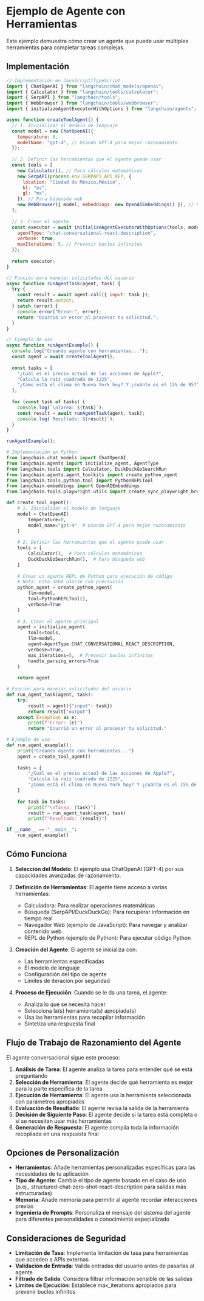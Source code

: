 # Ejemplo de Agente con Herramientas

Este ejemplo demuestra cómo crear un agente que puede usar múltiples herramientas para completar tareas complejas.

## Implementación

```javascript
// Implementación en JavaScript/TypeScript
import { ChatOpenAI } from "langchain/chat_models/openai";
import { Calculator } from "langchain/tools/calculator";
import { SerpAPI } from "langchain/tools";
import { WebBrowser } from "langchain/tools/webbrowser";
import { initializeAgentExecutorWithOptions } from "langchain/agents";

async function createToolAgent() {
  // 1. Inicializar el modelo de lenguaje
  const model = new ChatOpenAI({
    temperature: 0,
    modelName: "gpt-4", // Usando GPT-4 para mejor razonamiento
  });
  
  // 2. Definir las herramientas que el agente puede usar
  const tools = [
    new Calculator(), // Para cálculos matemáticos
    new SerpAPI(process.env.SERPAPI_API_KEY, {
      location: "Ciudad de México,México",
      hl: "es",
      gl: "mx",
    }), // Para búsqueda web
    new WebBrowser({ model, embeddings: new OpenAIEmbeddings() }), // Para navegar sitios web
  ];
  
  // 3. Crear el agente
  const executor = await initializeAgentExecutorWithOptions(tools, model, {
    agentType: "chat-conversational-react-description",
    verbose: true,
    maxIterations: 5, // Prevenir bucles infinitos
  });
  
  return executor;
}

// Función para manejar solicitudes del usuario
async function runAgentTask(agent, task) {
  try {
    const result = await agent.call({ input: task });
    return result.output;
  } catch (error) {
    console.error("Error:", error);
    return "Ocurrió un error al procesar tu solicitud.";
  }
}

// Ejemplo de uso
async function runAgentExample() {
  console.log("Creando agente con herramientas...");
  const agent = await createToolAgent();
  
  const tasks = [
    "¿Cuál es el precio actual de las acciones de Apple?",
    "Calcula la raíz cuadrada de 1225",
    "¿Cómo está el clima en Nueva York hoy? Y ¿cuánto es el 15% de 85?",
  ];
  
  for (const task of tasks) {
    console.log(`\nTarea: ${task}`);
    const result = await runAgentTask(agent, task);
    console.log(`Resultado: ${result}`);
  }
}

runAgentExample();
```

```python
# Implementación en Python
from langchain.chat_models import ChatOpenAI
from langchain.agents import initialize_agent, AgentType
from langchain.tools import Calculator, DuckDuckGoSearchRun
from langchain.agents.agent_toolkits import create_python_agent
from langchain.tools.python.tool import PythonREPLTool
from langchain.embeddings import OpenAIEmbeddings
from langchain.tools.playwright.utils import create_sync_playwright_browser

def create_tool_agent():
    # 1. Inicializar el modelo de lenguaje
    model = ChatOpenAI(
        temperature=0,
        model_name="gpt-4"  # Usando GPT-4 para mejor razonamiento
    )
    
    # 2. Definir las herramientas que el agente puede usar
    tools = [
        Calculator(),  # Para cálculos matemáticos
        DuckDuckGoSearchRun(),  # Para búsqueda web
    ]
    
    # Crear un agente REPL de Python para ejecución de código
    # Nota: Esto debe usarse con precaución
    python_agent = create_python_agent(
        llm=model,
        tool=PythonREPLTool(),
        verbose=True
    )
    
    # 3. Crear el agente principal
    agent = initialize_agent(
        tools=tools,
        llm=model,
        agent=AgentType.CHAT_CONVERSATIONAL_REACT_DESCRIPTION,
        verbose=True,
        max_iterations=5,  # Prevenir bucles infinitos
        handle_parsing_errors=True
    )
    
    return agent

# Función para manejar solicitudes del usuario
def run_agent_task(agent, task):
    try:
        result = agent({"input": task})
        return result["output"]
    except Exception as e:
        print(f"Error: {e}")
        return "Ocurrió un error al procesar tu solicitud."

# Ejemplo de uso
def run_agent_example():
    print("Creando agente con herramientas...")
    agent = create_tool_agent()
    
    tasks = [
        "¿Cuál es el precio actual de las acciones de Apple?",
        "Calcula la raíz cuadrada de 1225",
        "¿Cómo está el clima en Nueva York hoy? Y ¿cuánto es el 15% de 85?",
    ]
    
    for task in tasks:
        print(f"\nTarea: {task}")
        result = run_agent_task(agent, task)
        print(f"Resultado: {result}")

if __name__ == "__main__":
    run_agent_example()
```

## Cómo Funciona

1. **Selección del Modelo**: El ejemplo usa ChatOpenAI (GPT-4) por sus capacidades avanzadas de razonamiento.

2. **Definición de Herramientas**: El agente tiene acceso a varias herramientas:
   - Calculadora: Para realizar operaciones matemáticas
   - Búsqueda (SerpAPI/DuckDuckGo): Para recuperar información en tiempo real
   - Navegador Web (ejemplo de JavaScript): Para navegar y analizar contenido web
   - REPL de Python (ejemplo de Python): Para ejecutar código Python

3. **Creación del Agente**: El agente se inicializa con:
   - Las herramientas especificadas
   - El modelo de lenguaje
   - Configuración del tipo de agente
   - Límites de iteración por seguridad

4. **Proceso de Ejecución**: Cuando se le da una tarea, el agente:
   - Analiza lo que se necesita hacer
   - Selecciona la(s) herramienta(s) apropiada(s)
   - Usa las herramientas para recopilar información
   - Sintetiza una respuesta final

## Flujo de Trabajo de Razonamiento del Agente

El agente conversacional sigue este proceso:

1. **Análisis de Tarea**: El agente analiza la tarea para entender qué se está preguntando
2. **Selección de Herramienta**: El agente decide qué herramienta es mejor para la parte específica de la tarea
3. **Ejecución de Herramienta**: El agente usa la herramienta seleccionada con parámetros apropiados
4. **Evaluación de Resultado**: El agente revisa la salida de la herramienta
5. **Decisión de Siguiente Paso**: El agente decide si la tarea está completa o si se necesitan usar más herramientas
6. **Generación de Respuesta**: El agente compila toda la información recopilada en una respuesta final

## Opciones de Personalización

- **Herramientas**: Añade herramientas personalizadas específicas para las necesidades de tu aplicación
- **Tipo de Agente**: Cambia el tipo de agente basado en el caso de uso (p.ej., structured-chat-zero-shot-react-description para salidas más estructuradas)
- **Memoria**: Añade memoria para permitir al agente recordar interacciones previas
- **Ingeniería de Prompts**: Personaliza el mensaje del sistema del agente para diferentes personalidades o conocimiento especializado

## Consideraciones de Seguridad

- **Limitación de Tasa**: Implementa limitación de tasa para herramientas que acceden a APIs externas
- **Validación de Entrada**: Valida entradas del usuario antes de pasarlas al agente
- **Filtrado de Salida**: Considera filtrar información sensible de las salidas
- **Límites de Ejecución**: Establece max_iterations apropiados para prevenir bucles infinitos